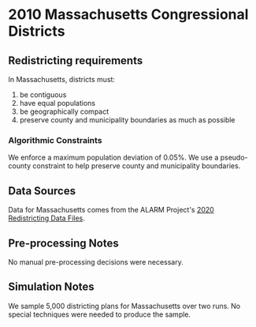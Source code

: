 # 2010 Massachusetts Congressional Districts

## Redistricting requirements
In Massachusetts, districts must:

1. be contiguous
2. have equal populations
3. be geographically compact
4. preserve county and municipality boundaries as much as possible


### Algorithmic Constraints
We enforce a maximum population deviation of 0.05%. 
We use a pseudo-county constraint to help preserve county and municipality boundaries.

## Data Sources
Data for Massachusetts comes from the ALARM Project's [2020 Redistricting Data Files](https://alarm-redist.github.io/posts/2021-08-10-census-2020/).

## Pre-processing Notes
No manual pre-processing decisions were necessary.

## Simulation Notes
We sample 5,000 districting plans for Massachusetts over two runs.
No special techniques were needed to produce the sample.
